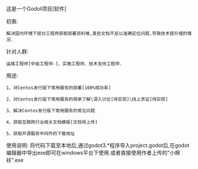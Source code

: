这是一个Godot项目[软件]

  初衷:
  
    解决国内环境下部分工程师获取部署资料难,某些文档不足以准确定位问题,导致技术提升慢的情况.
    
  针对人群:
  
    运维工程师[中级工程师-]、实施工程师、技术支持工程师.
    
  用途:
  
    1、对Centos发行版下常用服务的部署[100%成功率]
    
    2、对Centos发行版下常用服务的简单了解\深入讨论[待实现]\线上求证[待实现]
    
    3、解决Centos发行版下常用服务的常见问题
    
    4、获取互联网行业相关文档模板[文档待上传]
    
    5、获取开源服务中间件的下载地址




使用说明:
  将代码下载至本地后,通过godot3.*程序导入project.godot后,在godot编辑器中导出exe即可在windows平台下使用.或者直接使用作者上传的"小棉袄".exe

